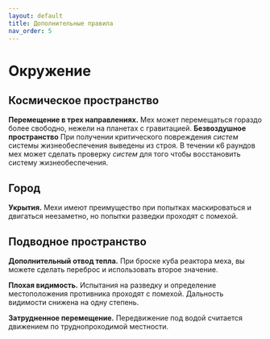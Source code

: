 ```yaml
---
layout: default
title: Дополнительные правила
nav_order: 5
---
```



# Окружение

## Космическое пространство

**Перемещение в трех направлениях.** Мех может перемещаться гораздо более свободно, нежели на планетах с гравитацией.
**Безвоздушное пространство** При получении критического повреждения *систем* системы жизнеобеспечения выведены из строя. В течении к6 раундов мех может сделать проверку *систем* для того чтобы восстановить систему жизнеобеспечения.

## Город

**Укрытия.** Мехи имеют преимущество при попытках маскироваться и двигаться неезаметно, но попытки разведки проходят с помехой.

## Подводное пространство

**Дополнительный отвод тепла.** При броске куба реактора меха, вы можете сделать переброс и использовать второе значение. 

**Плохая видимость.** Испытания на разведку и определение местоположения противника проходят с помехой. Дальность видимости снижена на одну степень.

**Затрудненное перемещение.** Передвижение под водой считается движением по труднопроходимой местности.


